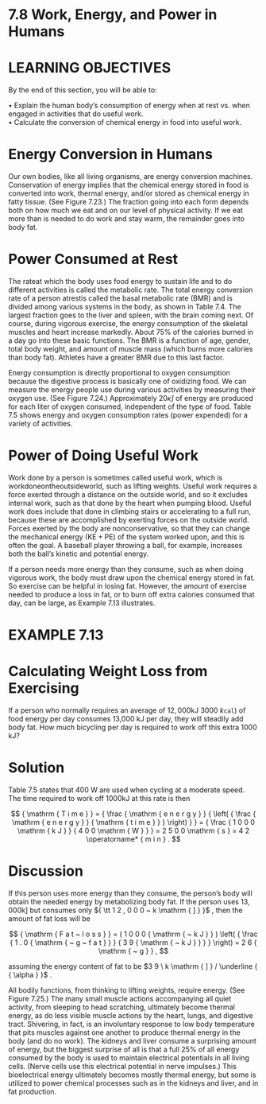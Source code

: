# 7.8 Work, Energy, and Power in Humans

# LEARNING OBJECTIVES

By the end of this section, you will be able to:

• Explain the human body’s consumption of energy when at rest vs. when engaged in activities that do useful work.   
• Calculate the conversion of chemical energy in food into useful work.

# Energy Conversion in Humans

Our own bodies, like all living organisms, are energy conversion machines. Conservation of energy implies that the chemical energy stored in food is converted into work, thermal energy, and/or stored as chemical energy in fatty tissue. (See Figure 7.23.) The fraction going into each form depends both on how much we eat and on our level of physical activity. If we eat more than is needed to do work and stay warm, the remainder goes into body fat.

# Power Consumed at Rest

The rateat which the body uses food energy to sustain life and to do different activities is called the metabolic rate. The total energy conversion rate of a person atrestis called the basal metabolic rate (BMR) and is divided among various systems in the body, as shown in Table 7.4. The largest fraction goes to the liver and spleen, with the brain coming next. Of course, during vigorous exercise, the energy consumption of the skeletal muscles and heart increase markedly. About $7 5 \%$ of the calories burned in a day go into these basic functions. The BMR is a function of age, gender, total body weight, and amount of muscle mass (which burns more calories than body fat). Athletes have a greater BMR due to this last factor.

Energy consumption is directly proportional to oxygen consumption because the digestive process is basically one of oxidizing food. We can measure the energy people use during various activities by measuring their oxygen use. (See Figure 7.24.) Approximately $2 0 \kappa \mathsfit { ] }$ of energy are produced for each liter of oxygen consumed, independent of the type of food. Table 7.5 shows energy and oxygen consumption rates (power expended) for a variety of activities.

# Power of Doing Useful Work

Work done by a person is sometimes called useful work, which is workdoneontheoutsideworld, such as lifting weights. Useful work requires a force exerted through a distance on the outside world, and so it excludes internal work, such as that done by the heart when pumping blood. Useful work does include that done in climbing stairs or accelerating to a full run, because these are accomplished by exerting forces on the outside world. Forces exerted by the body are nonconservative, so that they can change the mechanical energy $( \mathrm { K E } + \mathrm { P E } )$ of the system worked upon, and this is often the goal. A baseball player throwing a ball, for example, increases both the ball’s kinetic and potential energy.

If a person needs more energy than they consume, such as when doing vigorous work, the body must draw upon the chemical energy stored in fat. So exercise can be helpful in losing fat. However, the amount of exercise needed to produce a loss in fat, or to burn off extra calories consumed that day, can be large, as Example 7.13 illustrates.

# EXAMPLE 7.13

# Calculating Weight Loss from Exercising

If a person who normally requires an average of $1 2 , 0 0 0 \mathsf { k } \mathsf { J }$ $3 0 0 0 \ k \mathtt { c a l } )$ of food energy per day consumes 13,000 kJ per day, they will steadily add body fat. How much bicycling per day is required to work off this extra 1000 kJ?

# Solution

Table 7.5 states that 400 W are used when cycling at a moderate speed. The time required to work off $1 0 0 0 \mathsf { k } \mathsf { J }$ at this rate is then

$$
{ \mathrm { T i m e } } = { \frac { \mathrm { e n e r g y } } { \left( { \frac { \mathrm { e n e r g y } } { \mathrm { t i m e } } } \right) } } = { \frac { 1 0 0 0 \mathrm { k J } } { 4 0 0 \mathrm { W } } } = 2 5 0 0 \mathrm { s } = 4 2 \operatorname* { m i n } .
$$

# Discussion

If this person uses more energy than they consume, the person’s body will obtain the needed energy by metabolizing body fat. If the person uses ${ 1 3 , 0 0 0 \mathsf { k } \mathsf { ] } }$ but consumes only ${ \tt 1 2 , 0 0 0 ~ k \mathrm { ] } }$ , then the amount of fat loss will be

$$
{ \mathrm { F a t ~ l o s s } } = ( 1 0 0 0 { \mathrm { ~ k J } } ) \left( { \frac { 1 . 0 { \mathrm { ~ g ~ f a t } } } { 3 9 { \mathrm { ~ k J } } } } \right) = 2 6 { \mathrm { ~ g } } ,
$$

assuming the energy content of fat to be $3 9 \ k \mathrm { ] } / \underline { { \alpha } }$ .

All bodily functions, from thinking to lifting weights, require energy. (See Figure 7.25.) The many small muscle actions accompanying all quiet activity, from sleeping to head scratching, ultimately become thermal energy, as do less visible muscle actions by the heart, lungs, and digestive tract. Shivering, in fact, is an involuntary response to low body temperature that pits muscles against one another to produce thermal energy in the body (and do no work). The kidneys and liver consume a surprising amount of energy, but the biggest surprise of all is that a full $2 5 \%$ of all energy consumed by the body is used to maintain electrical potentials in all living cells. (Nerve cells use this electrical potential in nerve impulses.) This bioelectrical energy ultimately becomes mostly thermal energy, but some is utilized to power chemical processes such as in the kidneys and liver, and in fat production.